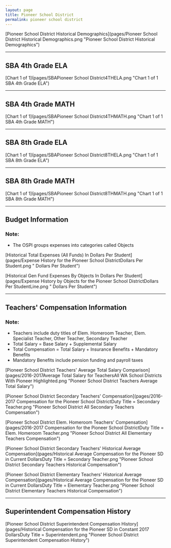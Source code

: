 ```yaml
---
layout: page
title: Pioneer School District
permalink: pioneer school district
---
```



[Pioneer School District Historical Demographics](pages/Pioneer School District Historical Demographics.png "Pioneer School District Historical Demographics")

___

## SBA 4th Grade ELA

[Chart 1 of 1](pages/SBAPioneer School District4THELA.png "Chart 1 of 1 SBA 4th Grade ELA")


___

## SBA 4th Grade MATH

[Chart 1 of 1](pages/SBAPioneer School District4THMATH.png "Chart 1 of 1 SBA 4th Grade MATH")


___

## SBA 8th Grade ELA

[Chart 1 of 1](pages/SBAPioneer School District8THELA.png "Chart 1 of 1 SBA 8th Grade ELA")


___

## SBA 8th Grade MATH

[Chart 1 of 1](pages/SBAPioneer School District8THMATH.png "Chart 1 of 1 SBA 8th Grade MATH")


___

## Budget Information
### Note:
- The OSPI groups expenses into categories called Objects

[Historical Total Expenses (All Funds) In Dollars Per Student](pages/Expense History for the Pioneer School DistrictDollars Per Student.png " Dollars Per Student")

[Historical Gen Fund Expenses By Objects In Dollars Per Student](pages/Expense History by Objects for the Pioneer School DistrictDollars Per StudentLine.png " Dollars Per Student")


___

## Teachers' Compensation Information
### Note:
- Teachers include duty titles of Elem. Homeroom Teacher, Elem. Specialist Teacher, Other Teacher, Secondary Teacher
- Total Salary = Base Salary + Supplemental Salary
- Total Compensation = Total Salary + Insurance Benefits + Mandatory Benefits
- Mandatory Benefits include pension funding and payroll taxes

[Pioneer School District Teachers' Average Total Salary Comparison](pages/2016-2017Average Total Salary for TeachersAll WA School Districts With Pioneer Highlighted.png "Pioneer School District Teachers Average Total Salary")

[Pioneer School District Secondary Teachers' Compensation](pages/2016-2017 Compensation for the Pioneer School DistrictDuty Title = Secondary Teacher.png "Pioneer School District All Secondary Teachers Compensation")

[Pioneer School District Elem. Homeroom Teachers' Compensation](pages/2016-2017 Compensation for the Pioneer School DistrictDuty Title = Elem. Homeroom Teacher.png "Pioneer School District All Elementary Teachers Compensation")

[Pioneer School District Secondary Teachers' Historical Average Compensation](pages/Historical Average Compensation for the Pioneer SD in Current DollarsDuty Title = Secondary Teacher.png "Pioneer School District Secondary Teachers Historical Compensation")

[Pioneer School District Elementary Teachers' Historical Average Compensation](pages/Historical Average Compensation for the Pioneer SD in Current DollarsDuty Title = Elementary Teacher.png "Pioneer School District Elementary Teachers Historical Compensation")


___

## Superintendent Compensation History

[Pioneer School District Superintendent Compensation History](pages/Historical Compensation for the Pioneer SD in Constant 2017 DollarsDuty Title = Superintendent.png "Pioneer School District Superintendent Compensation History")


